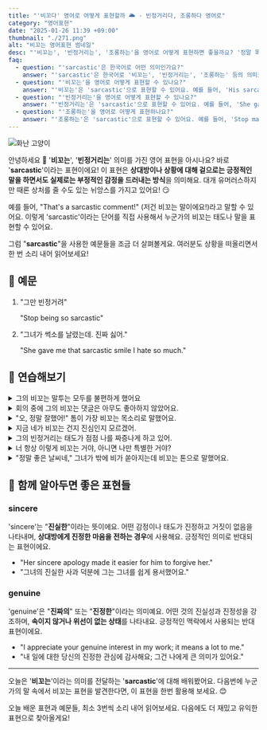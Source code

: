 ```yaml
---
title: "'비꼬다' 영어로 어떻게 표현할까 🌥️ - 빈정거리다, 조롱하다 영어로"
category: "영어표현"
date: "2025-01-26 11:39 +09:00"
thumbnail: "./271.png"
alt: "비꼬는 영어표현 썸네일"
desc: "'비꼬는', '빈정거리는', '조롱하는'을 영어로 어떻게 표현하면 좋을까요? '정말 똑똑하네, 그걸 왜 몰랐을까?'와 같이 누군가를 비웃거나 상황을 비꼬는 방식으로 표현할 때 쓰는 말을 영어로 표현하는 법을 배워봅시다. 다양한 예문을 통해서 연습하고 본인의 표현으로 만들어 보세요."
faq:
  - question: "'sarcastic'은 한국어로 어떤 의미인가요?"
    answer: "'sarcastic'은 한국어로 '비꼬는', '빈정거리는', '조롱하는' 등의 의미로 사용돼요. 예를 들어 'Don't be so sarcastic!'(그렇게 비꼬지 마!)처럼 표현할 수 있어요."
  - question: "'비꼬는'을 영어로 어떻게 표현할 수 있나요?"
    answer: "'비꼬는'은 'sarcastic'으로 표현할 수 있어요. 예를 들어, 'His sarcastic tone made everyone uncomfortable'(그의 비꼬는 말투는 모두를 불편하게 했어요)처럼 표현할 수 있어요."
  - question: "'빈정거리는'을 영어로 어떻게 표현할 수 있나요?"
    answer: "'빈정거리는'은 'sarcastic'으로 표현할 수 있어요. 예를 들어, 'She gave me a sarcastic smile'(그녀가 빈정거리며 웃었어요)처럼 표현할 수 있어요."
  - question: "'조롱하는'을 영어로 어떻게 표현하나요?"
    answer: "'조롱하는'은 'sarcastic'으로 표현할 수 있어요. 예를 들어, 'Stop making sarcastic remarks!'(조롱하는 말 좀 그만해!)처럼 표현할 수 있어요."
---
```


![화난 고양이](./271-1.jpg)

안녕하세요 👋 '**비꼬는**', '**빈정거리는**' 의미를 가진 영어 표현을 아시나요? 바로 '**sarcastic**'이라는 표현이에요! 이 표현은 **상대방이나 상황에 대해 겉으로는 긍정적인 말을 하면서도 실제로는 부정적인 감정을 드러내는 방식**을 의미해요. 대개 유머러스하지만 때론 상처를 줄 수도 있는 뉘앙스를 가지고 있어요! 😏

예를 들어, "That's a sarcastic comment!" (저건 비꼬는 말이에요!)라고 말할 수 있어요. 이렇게 'sarcastic'이라는 단어를 직접 사용해서 누군가의 비꼬는 태도나 말을 표현할 수 있어요.

그럼 "**sarcastic**"을 사용한 예문들을 조금 더 살펴볼게요. 여러분도 상황을 떠올리면서 한 번 소리 내어 읽어보세요!

## 📖 예문

1. "그만 빈정거려"

   "Stop being so sarcastic"

2. "그녀가 썩소를 날렸는데. 진짜 싫어."

   "She gave me that sarcastic smile I hate so much."

## 💬 연습해보기

<details>
<summary>그의 비꼬는 말투는 모두를 불편하게 했어요</summary>
<span>His sarcastic tone made everyone uncomfortable</span>
</details>

<details>
<summary>회의 중에 그의 비꼬는 댓글은 아무도 좋아하지 않았어요.</summary>
<span>His sarcastic comments during the meeting weren't appreciated by anyone.</span>
</details>

<details>
<summary>"오, 정말 잘했어!" 톰이 가장 비꼬는 목소리로 말했어요.</summary>
<span>"Oh, great job!" Tom said in his most sarcastic voice.</span>
</details>

<details>
<summary>지금 네가 비꼬는 건지 진심인지 모르겠어.</summary>
<span>I can't tell if you're being sarcastic or genuine right now.</span>
</details>

<details>
<summary>그의 빈정거리는 태도가 점점 나를 짜증나게 하고 있어.</summary>
<span>His sarcastic attitude is really starting to get on my nerves.</span>
</details>

<details>
<summary>너 항상 이렇게 비꼬는 거야, 아니면 나만 특별한 거야?</summary>
<span>Are you always this sarcastic, or am I special?</span>
</details>

<details>
<summary>"정말 좋은 날씨네," 그녀가 밖에 비가 쏟아지는데 비꼬는 톤으로 말했어요.</summary>
<span>"Nice weather we're having," she said in a sarcastic tone as it poured outside.</span>
</details>

## 🤝 함께 알아두면 좋은 표현들

### sincere

'sincere'는 "**진실한**"이라는 뜻이에요. 어떤 감정이나 태도가 진정하고 거짓이 없음을 나타내며, **상대방에게 진정한 마음을 전하는 경우**에 사용해요. 긍정적인 의미로 반대되는 표현이에요.

- "Her sincere apology made it easier for him to forgive her."
- "그녀의 진실한 사과 덕분에 그는 그녀를 쉽게 용서했어요."

### genuine

'genuine'은 "**진짜의**" 또는 "**진정한**"이라는 의미예요. 어떤 것의 진실성과 진정성을 강조하며, **속이지 않거나 위선이 없는 상태**를 나타내요. 긍정적인 맥락에서 사용되는 반대 표현이에요.

- "I appreciate your genuine interest in my work; it means a lot to me."
- "내 일에 대한 당신의 진정한 관심에 감사해요; 그건 나에게 큰 의미가 있어요."

---

오늘은 '**비꼬는**'이라는 의미를 전달하는 '**sarcastic**'에 대해 배워봤어요. 다음번에 누군가의 말 속에서 비꼬는 표현을 발견한다면, 이 표현을 한번 활용해 보세요. 😊

오늘 배운 표현과 예문들, 최소 3번씩 소리 내어 읽어보세요. 다음에도 더 재밌고 유익한 표현으로 찾아올게요!
